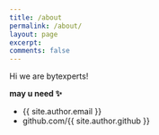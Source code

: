 ```yaml
---
title: /about
permalink: /about/
layout: page
excerpt: 
comments: false
---
```


Hi we are bytexperts!

**may u need ✨**

- {{ site.author.email }}
- github.com/{{ site.author.github }}
